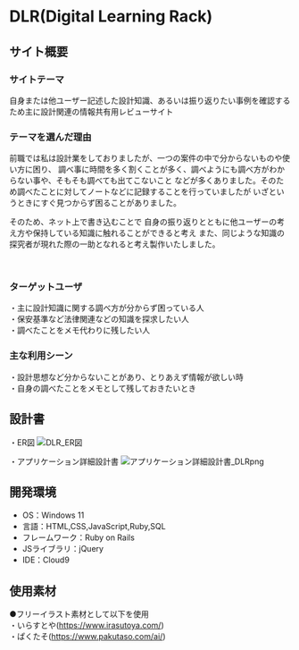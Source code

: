 # DLR(Digital Learning Rack)

## サイト概要
### サイトテーマ

自身または他ユーザー記述した設計知識、あるいは振り返りたい事例を確認するため主に設計関連の情報共有用レビューサイト
​
### テーマを選んだ理由

前職では私は設計業をしておりましたが、一つの案件の中で分からないものや使い方に困り、
調べ事に時間を多く割くことが多く、調べようにも調べ方がわからない事や、そもそも調べても出てこないこと
などが多くありました。そのため調べたことに対してノートなどに記録することを行っていましたが
いざというときにすぐ見つからず困ることがありました。

そのため、ネット上で書き込むことで
自身の振り返りとともに他ユーザーの考え方や保持している知識に触れることができると考え
また、同じような知識の探究者が現れた際の一助となれると考え製作いたしました。

​
### ターゲットユーザ

・主に設計知識に関する調べ方が分からず困っている人  
・保安基準など法律関連などの知識を探求したい人  
・調べたことをメモ代わりに残したい人​

### 主な利用シーン

・設計思想など分からないことがあり、とりあえず情報が欲しい時  
・自身の調べたことをメモとして残しておきたいとき
​
## 設計書
・ER図
![DLR_ER図](https://github.com/user-attachments/assets/25183f32-c318-4834-aadd-e99df78f1be1)

・アプリケーション詳細設計書
![アプリケーション詳細設計書_DLRpng](https://github.com/user-attachments/assets/f2bbaa43-31fd-48eb-9b42-72743091843c)

## 開発環境
- OS：Windows 11
- 言語：HTML,CSS,JavaScript,Ruby,SQL
- フレームワーク：Ruby on Rails
- JSライブラリ：jQuery
- IDE：Cloud9
​
## 使用素材
●フリーイラスト素材として以下を使用  
  ・いらすとや(https://www.irasutoya.com/)<br>
  ・ぱくたそ(https://www.pakutaso.com/ai/)
